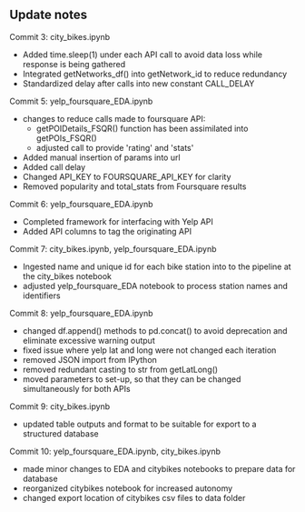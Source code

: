 ## Update notes

Commit 3: city_bikes.ipynb
- Added time.sleep(1) under each API call to avoid data loss while response is being gathered
- Integrated getNetworks_df() into getNetwork_id to reduce redundancy
- Standardized delay after calls into new constant CALL_DELAY

Commit 5: yelp_foursquare_EDA.ipynb
- changes to reduce calls made to foursquare API:
    - getPOIDetails_FSQR() function has been assimilated into getPOIs_FSQR()
    - adjusted call to provide 'rating' and 'stats'
- Added manual insertion of params into url
- Added call delay
- Changed API_KEY to FOURSQUARE_API_KEY for clarity
- Removed popularity and total_stats from Foursquare results

Commit 6: yelp_foursquare_EDA.ipynb
- Completed framework for interfacing with Yelp API
- Added API columns to tag the originating API

Commit 7: city_bikes.ipynb, yelp_foursquare_EDA.ipynb
- Ingested name and unique id for each bike station into to the pipeline at the city_bikes notebook
- adjusted yelp_foursquare_EDA notebook to process station names and identifiers

Commit 8: yelp_foursquare_EDA.ipynb
- changed df.append() methods to pd.concat() to avoid deprecation and eliminate excessive warning output
- fixed issue where yelp lat and long were not changed each iteration
- removed JSON import from IPython
- removed redundant casting to str from getLatLong()
- moved parameters to set-up, so that they can be changed simultaneously for both APIs

Commit 9: city_bikes.ipynb
- updated table outputs and format to be suitable for export to a structured database

Commit 10: yelp_foursquare_EDA.ipynb, city_bikes.ipynb
- made minor changes to EDA and citybikes notebooks to prepare data for database
- reorganized citybikes notebook for increased autonomy
- changed export location of citybikes csv files to data folder